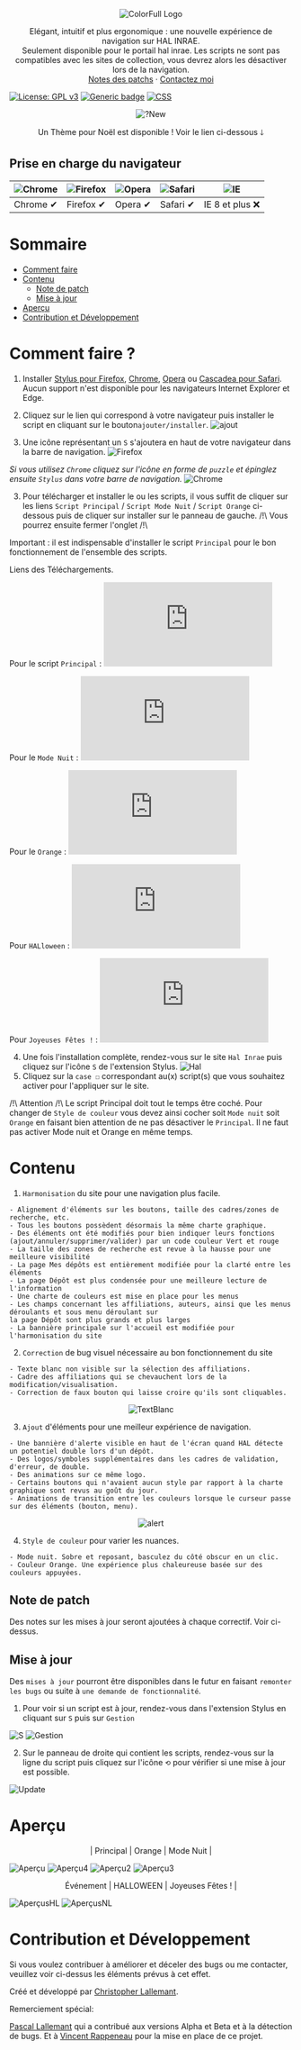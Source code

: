 <p align="center">
  <img alt="ColorFull Logo" src="https://i.imgur.com/maSGINc.png">
  <br>
  
<p align="center">
  Elégant, intuitif et plus ergonomique : une nouvelle expérience de navigation sur HAL INRAE. 
   <br>
   Seulement disponible pour le portail hal inrae. Les scripts ne sont pas compatibles avec les sites de collection, vous devrez alors les désactiver lors de la navigation.
   <br>
  <a href="https://github.com/Hypersoby/Hal-Inrae-Scripts/wiki/Notes-de-patch">Notes des patchs</a>
  ·
  <a href="mailto:christopher.lallemant@inrae.fr?subject=Mail from our Website">Contactez moi</a>
  
  
[![License: GPL v3](https://img.shields.io/badge/License-GPLv3-blue.svg)](https://www.gnu.org/licenses/gpl-3.0) [![Generic badge](https://img.shields.io/badge/Version-1.0-<COLOR>.svg)](https://shields.io/) [![CSS](https://img.shields.io/badge/Language-CSS-red.svg)](https://shields.io/)
  
<p align="center">
  <img alt="?New" src="https://i.imgur.com/ZGTAJCY.png">
<p align="center">
  Un Thème pour Noël est disponible ! Voir le lien ci-dessous 🡓
   <br>  
  
## Prise en charge du navigateur

![Chrome](https://cloud.githubusercontent.com/assets/398893/3528328/23bc7bc4-078e-11e4-8752-ba2809bf5cce.png) | ![Firefox](https://cloud.githubusercontent.com/assets/398893/3528329/26283ab0-078e-11e4-84d4-db2cf1009953.png) | ![Opera](https://cloud.githubusercontent.com/assets/398893/3528330/27ec9fa8-078e-11e4-95cb-709fd11dac16.png) | ![Safari](https://cloud.githubusercontent.com/assets/398893/3528331/29df8618-078e-11e4-8e3e-ed8ac738693f.png) |![IE](https://cloud.githubusercontent.com/assets/398893/3528325/20373e76-078e-11e4-8e3a-1cb86cf506f0.png)
--- | --- | --- | --- | --- |
Chrome ✔ | Firefox ✔ | Opera ✔ | Safari ✔ |  IE 8 et plus ❌ |
  
# Sommaire
  - [Comment faire](#Comment-faire-?)
  - [Contenu](#Contenu) 
    - [Note de patch](#Note-de-patch)
    - [Mise à jour](#Mise-à-jour) 
  - [Aperçu](#Aperçu)
  - [Contribution et Développement](#Contribution-et-Développement)


# Comment faire ?

1. Installer [Stylus pour Firefox](https://addons.mozilla.org/fr/firefox/addon/styl-us/), [Chrome](https://chrome.google.com/webstore/detail/stylus/clngdbkpkpeebahjckkjfobafhncgmne), [Opera](https://addons.opera.com/en-gb/extensions/details/stylus/) ou [Cascadea pour Safari](https://cascadea.app/). Aucun support n'est disponible pour les navigateurs Internet Explorer et Edge.

1. Cliquez sur le lien qui correspond à votre navigateur puis installer le script en cliquant sur le bouton`ajouter/installer`.
![ajout](https://i.imgur.com/8LEySe4.png)
2. Une icône représentant un `S` s'ajoutera en haut de votre navigateur dans la barre de navigation. 
![Firefox](https://i.imgur.com/28AipgL.png)

*Si vous utilisez `Chrome` cliquez sur l'icône en forme de `puzzle` et épinglez ensuite `Stylus` dans votre barre de navigation.*
![Chrome](https://i.imgur.com/a6PzHSY.png)

3. Pour télécharger et installer le ou les scripts, il vous suffit de cliquer sur les liens `Script Principal` / `Script Mode Nuit` / `Script Orange` ci-dessous puis de cliquer sur installer sur le panneau de gauche. /!\ Vous pourrez ensuite fermer l'onglet /!\

Important : il est indispensable d'installer le script `Principal` pour le bon fonctionnement de l'ensemble des scripts.

Liens des Téléchargements. 

Pour le script `Principal` : ![Script Principal](https://github.com/Hypersoby/Hal-Inrae-Scripts/raw/master/Principal.user.css)

Pour le `Mode Nuit` : ![Script Mode Nuit](https://github.com/Hypersoby/Hal-Inrae-Scripts/raw/master/Nuit.user.css)

Pour le `Orange` : ![Script Couleur Orange](https://github.com/Hypersoby/Hal-Inrae-Scripts/raw/master/Orange.user.css)

Pour `HALloween` : ![Script HALloween](https://github.com/Hypersoby/Hal-Inrae-Scripts/raw/master/HALloween.user.css)

Pour `Joyeuses Fêtes !` : ![Script Joyeuses Fêtes !](https://github.com/Hypersoby/Hal-Inrae-Scripts/raw/master/Noel.user.css)
 
4. Une fois l'installation complète, rendez-vous sur le site `Hal Inrae` puis cliquez sur l'icône `S` de l'extension Stylus.
![Hal](https://i.imgur.com/UfravXq.png)
5. Cliquez sur la `case ☐` correspondant au(x) script(s) que vous souhaitez activer pour l'appliquer sur le site. 

/!\ Attention /!\ Le script Principal doit tout le temps être coché. Pour changer de `Style de couleur` vous devez ainsi cocher soit `Mode nuit` soit `Orange` en faisant bien attention de ne pas désactiver le `Principal`. Il ne faut pas activer Mode nuit et Orange en même temps.

# Contenu

1. `Harmonisation` du site pour une navigation plus facile.
```
- Alignement d'éléments sur les boutons, taille des cadres/zones de recherche, etc.
- Tous les boutons possèdent désormais la même charte graphique.
- Des éléments ont été modifiés pour bien indiquer leurs fonctions 
(ajout/annuler/supprimer/valider) par un code couleur Vert et rouge
- La taille des zones de recherche est revue à la hausse pour une meilleure visibilité
- La page Mes dépôts est entièrement modifiée pour la clarté entre les éléments
- La page Dépôt est plus condensée pour une meilleure lecture de l'information
- Une charte de couleurs est mise en place pour les menus
- Les champs concernant les affiliations, auteurs, ainsi que les menus déroulants et sous menu déroulant sur
la page Dépôt sont plus grands et plus larges
- La bannière principale sur l'accueil est modifiée pour l'harmonisation du site
```
2. `Correction` de bug visuel nécessaire au bon fonctionnement du site
```
- Texte blanc non visible sur la sélection des affiliations.
- Cadre des affiliations qui se chevauchent lors de la modification/visualisation.
- Correction de faux bouton qui laisse croire qu'ils sont cliquables.
```
<p align="center">
  <img alt="TextBlanc" src="https://i.imgur.com/rKENzmx.png">
  <br>

3. `Ajout` d'éléments pour une meilleur expérience de navigation.
```
- Une bannière d'alerte visible en haut de l'écran quand HAL détecte un potentiel double lors d'un dépôt.
- Des logos/symboles supplémentaires dans les cadres de validation, d'erreur, de double.
- Des animations sur ce même logo.
- Certains boutons qui n'avaient aucun style par rapport à la charte graphique sont revus au goût du jour.
- Animations de transition entre les couleurs lorsque le curseur passe sur des éléments (bouton, menu).
```

<p align="center">
  <img alt="alert" src="https://i.imgur.com/jvPKFDV.gif">
  <br>


4. `Style de couleur` pour varier les nuances.
```
- Mode nuit. Sobre et reposant, basculez du côté obscur en un clic.
- Couleur Orange. Une expérience plus chaleureuse basée sur des couleurs appuyées.
```

## Note de patch

Des notes sur les mises à jour seront ajoutées à chaque correctif. Voir ci-dessus.

## Mise à jour

Des `mises à jour` pourront être disponibles dans le futur en faisant `remonter les bugs` ou suite à `une demande de fonctionnalité`.

1. Pour voir si un script est à jour, rendez-vous dans l'extension Stylus en cliquant sur `S` puis sur `Gestion`

![S](https://i.imgur.com/lmYa50c.png)
![Gestion](https://i.imgur.com/TKGpDNo.png)

2. Sur le panneau de droite qui contient les scripts, rendez-vous sur la ligne du script puis cliquez sur l'icône `⟲` pour vérifier si une mise à jour est possible. 

![Update](https://i.imgur.com/CEODpLJ.png)

# Aperçu 

<p align="center">
| Principal | Orange | Mode Nuit |
<br>
  
![Aperçu](https://i.imgur.com/2XUcOQC.png)
![Aperçu4](https://i.imgur.com/Jd2i6fQ.png)
![Aperçu2](https://i.imgur.com/LpmhLVM.png)
![Aperçu3](https://i.imgur.com/lwiIxNW.png)

<p align="center">
Événement | HALLOWEEN | Joyeuses Fêtes ! |
<br>


![AperçusHL](https://i.imgur.com/DcGJcIg.png)
![AperçusNL](https://i.imgur.com/mb2QBRH.jpg)



# Contribution et Développement

Si vous voulez contribuer à améliorer et déceler des bugs ou me contacter, veuillez voir ci-dessus les éléments prévus à cet effet.

Créé et développé par <a href="mailto:christopherlallemant@inrae.fr?subject=Mail from our Website">Christopher Lallemant</a>.

Remerciement spécial:

<a href="mailto:pascal.lallemant@inrae.fr?subject=Mail from our Website">Pascal Lallemant</a> qui a contribué aux versions Alpha et Beta et à la détection de bugs. Et à
<a href="mailto:vincent.rappeneau@inrae.fr?subject=Mail from our Website">Vincent Rappeneau</a> pour la mise en place de ce projet.
